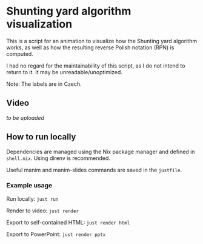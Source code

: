 # Shunting yard algorithm visualization
This is a script for an animation to visualize how the Shunting yard algorithm works, as well as how the resulting reverse Polish notation (RPN) is computed.

I had no regard for the maintainability of this script, as I do not intend to return to it. It may be unreadable/unoptimized.

Note: The labels are in Czech.

## Video
*to be uploaded*

## How to run locally
Dependencies are managed using the Nix package manager and defined in `shell.nix`. Using direnv is recommended.

Useful manim and manim-slides commands are saved in the `justfile`.

### Example usage
Run locally:
```just run```

Render to video:
```just render```

Export to self-contained HTML:
```just render html```

Export to PowerPoint:
```just render pptx```
